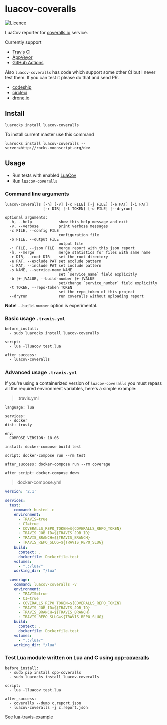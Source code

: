 luacov-coveralls
================

[![Licence](http://img.shields.io/badge/Licence-MIT-brightgreen.svg)](LICENSE)

LuaCov reporter for [coveralls.io](https://coveralls.io) service.

Currently support 
  * [Travis CI](https://travis-ci.org)
  * [AppVeyor](https://appveyor.com)
  * [GitHub Actions](https://github.com/features/actions)

Also `luacov-coveralls` has code which support some other CI but I never test them.
If you can test it please do that and send PR.
  * [codeship](https://codeship.com)
  * [circleci](https://circleci.com)
  * [drone.io](http://drone.io)

## Install

```
luarocks install luacov-coveralls
```

To install current master use this command

```
luarocks install luacov-coveralls --server=http://rocks.moonscript.org/dev
```


## Usage

 * Run tests with enabled [LuaCov](https://github.com/keplerproject/luacov)
 * Run `luacov-coveralls`

### Command line arguments
```
luacov-coveralls [-h] [-v] [-c FILE] [-j FILE] [-e PAT] [-i PAT]
                 [-r DIR] [-t TOKEN] [-o FILE] [--dryrun]

optional arguments:
  -h, --help            show this help message and exit
  -v, --verbose         print verbose messages
  -c FILE, --config FILE
                        configuration file
  -o FILE, --output FILE
                        output file
  -j FILE, --json FILE  merge report with this json report
  -m, --merge           merge statistics for files with same name
  -r DIR, --root DIR    set the root directory
  -e PAT, --exclude PAT set exclude pattern
  -i PAT, --include PAT set include pattern
  -s NAME, --service-name NAME
                        set `service_name` field explicitly
  -b [+-]VALUE, --build-number [+-]VALUE
                        set/change `service_number` field explicitly
  -t TOKEN, --repo-token TOKEN
                        set the repo_token of this project
  --dryrun              run coveralls without uploading report
```

**Note!** `--build-number` option is experimental.

### Basic usage `.travis.yml`

```
before_install:
  - sudo luarocks install luacov-coveralls

script:
  - lua -lluacov test.lua

after_success:
  - luacov-coveralls
```

### Advanced usage `.travis.yml`

If you're using a containerized version of `luacov-coveralls` you must repass all the required environment variables, here's a simple example:

> .travis.yml

```
language: lua

services:
  - docker
dist: trusty

env:
  COMPOSE_VERSION: 18.06

install: docker-compose build test

script: docker-compose run --rm test

after_success: docker-compose run --rm coverage

after_script: docker-compose down

```

> docker-compose.yml

```yml
version: '2.1'

services:
  test:
    command: busted -c
    environment:
      - TRAVIS=true
      - CI=true
      - COVERALLS_REPO_TOKEN=${COVERALLS_REPO_TOKEN}
      - TRAVIS_JOB_ID=${TRAVIS_JOB_ID}
      - TRAVIS_BRANCH=${TRAVIS_BRANCH}
      - TRAVIS_REPO_SLUG=${TRAVIS_REPO_SLUG}
    build:
      context: .
      dockerfile: Dockerfile.test
    volumes:
      - ".:/lua/"
    working_dir: "/lua"

  coverage:
    command: luacov-coveralls -v
    environment:
      - TRAVIS=true
      - CI=true
      - COVERALLS_REPO_TOKEN=${COVERALLS_REPO_TOKEN}
      - TRAVIS_JOB_ID=${TRAVIS_JOB_ID}
      - TRAVIS_BRANCH=${TRAVIS_BRANCH}
      - TRAVIS_REPO_SLUG=${TRAVIS_REPO_SLUG}
    build:
      context: .
      dockerfile: Dockerfile.test
    volumes:
      - ".:/lua/"
    working_dir: "/lua"
```

### Test Lua module written on Lua and C using [cpp-coveralls](https://github.com/eddyxu/cpp-coveralls)
```
before_install:
  - sudo pip install cpp-coveralls
  - sudo luarocks install luacov-coveralls

script:
  - lua -lluacov test.lua

after_success:
  - coveralls --dump c.report.json
  - luacov-coveralls -j c.report.json
```

See [lua-travis-example](https://github.com/moteus/lua-travis-example)
